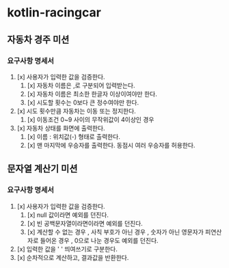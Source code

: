 # kotlin-racingcar

## 자동차 경주 미션 

### 요구사항 명세서

1. [x] 사용자가 입력한 값을 검증한다.
   1. [x] 자동차 이름은 ,로 구분되어 입력받는다. 
   2. [x] 자동차 이름은 최소한 한글자 이상이여야만 한다. 
   3. [x] 시도할 횟수는 0보다 큰 정수여야만 한다.
2. [x] 시도 횟수만큼 자동차는 이동 또는 정지한다. 
   1. [x] 이동조건 0~9 사이의 무작위값이 4이상인 경우 
3. [x] 자동차 상태를 화면에 출력한다. 
   1. [x] 이름  : 위치값(-) 형태로 출력한다.
   2. [x] 맨 마지막에 우승자를 출력한다. 동점시 여러 우승자를 허용한다. 


## 문자열 계산기 미션

### 요구사항 명세서

1. [x] 사용자가 입력한 값을 검증한다. 
   1. [x] null 값이라면 예외를 던진다.
   2. [x] 빈 공백문자열이라면이라면 예외를 던진다.
   3. [x] 계산할 수 없는 경우 , 사칙 부호가 아닌 경우 , 숫자가 아닌 영문자가 피연산자로 들어온 경우 , 0으로 나눈 경우도 예외를 던진다.
2. [x] 입력한 값을 ' ' 띄여쓰기로 구분한다.
3. [x] 순차적으로 계산하고, 결과값을 반환한다.
